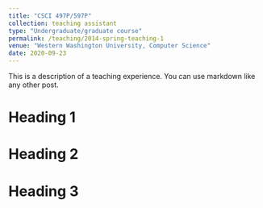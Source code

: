 ```yaml
---
title: "CSCI 497P/597P"
collection: teaching assistant
type: "Undergraduate/graduate course"
permalink: /teaching/2014-spring-teaching-1
venue: "Western Washington University, Computer Science"
date: 2020-09-23
---
```


This is a description of a teaching experience. You can use markdown like any other post.

Heading 1
======

Heading 2
======

Heading 3
======